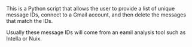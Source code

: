 This is a Python script that allows the user to provide a list of unique message IDs, connect to a Gmail account, and then delete the messages that match the IDs.

Usually these message IDs will come from an eamil analysis tool such as Intella or Nuix.

